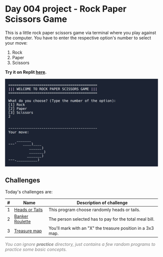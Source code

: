 # Day 004 project - Rock Paper Scissors Game

This is a little rock paper scissors game via terminal where you play against the computer. You have to enter the respective option's number to select your move:
1. Rock
2. Paper
3. Scissors

**Try it on Replit [here](https://replit.com/@DarienPerez29/rock-paper-scissors?embed=1&output=1).**

![Cover](cover.png)

## Challenges

Today's challenges are:

| # | Name | Description of challenge |
| --- | --- | --- |
| 1 | [Heads or Tails](../challenges/challenge1.py) | This program choose randomly heads or tails.
| 2 | [Banker Roulette](../challenges/challenge2.py) | The person selected has to pay for the total meal bill. |
| 3 | [Treasure map](../challenges/challenge3.py) | You'll mark with an "X" the treasure position in a 3x3 map. |

<span style="color:gray">*You can ignore **practice** directory, just contains a few random programs to practice some basic concepts.*</span>
